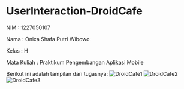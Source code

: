 # UserInteraction-DroidCafe

<p>NIM : 1227050107</p>
<p>Nama : Onixa Shafa Putri Wibowo</p>
<p>Kelas : H</p>
<p>Mata Kuliah : Praktikum Pengembangan Aplikasi Mobile</p>

Berikut ini adalah tampilan dari tugasnya:
![DroidCafe1](https://github.com/user-attachments/assets/155fae69-457c-4f86-ae14-9a50a7d5f3e6)
![DroidCafe2](https://github.com/user-attachments/assets/62fd912f-0f41-48b8-8089-32612775f5f7)
![DroidCafe3](https://github.com/user-attachments/assets/dfe3c085-3ba7-41c2-bb92-d6685fa40181)
